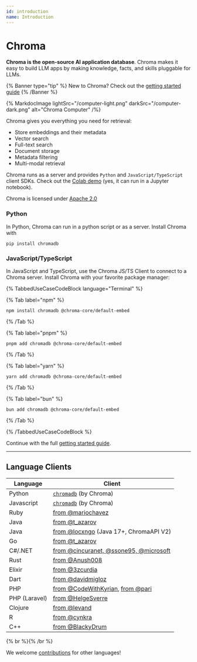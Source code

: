 ```yaml
---
id: introduction
name: Introduction
---
```


# Chroma

**Chroma is the open-source AI application database**. Chroma makes it easy to build LLM apps by making knowledge, facts, and skills pluggable for LLMs.

{% Banner type="tip" %}
New to Chroma? Check out the [getting started guide](./getting-started)
{% /Banner %}

{% MarkdocImage lightSrc="/computer-light.png" darkSrc="/computer-dark.png" alt="Chroma Computer" /%}

Chroma gives you everything you need for retrieval:

- Store embeddings and their metadata
- Vector search
- Full-text search
- Document storage
- Metadata filtering
- Multi-modal retrieval

Chroma runs as a server and provides `Python` and `JavaScript/TypeScript` client SDKs. Check out the [Colab demo](https://colab.research.google.com/drive/1QEzFyqnoFxq7LUGyP1vzR4iLt9PpCDXv?usp=sharing) (yes, it can run in a Jupyter notebook).

Chroma is licensed under [Apache 2.0](https://github.com/chroma-core/chroma/blob/main/LICENSE)

### Python

In Python, Chroma can run in a python script or as a server. Install Chroma with

```shell
pip install chromadb
```

### JavaScript/TypeScript

In JavaScript and TypeScript, use the Chroma JS/TS Client to connect to a Chroma server. Install Chroma with your favorite package manager:

{% TabbedUseCaseCodeBlock language="Terminal" %}

{% Tab label="npm" %}

```terminal
npm install chromadb @chroma-core/default-embed
```

{% /Tab %}

{% Tab label="pnpm" %}

```terminal
pnpm add chromadb @chroma-core/default-embed
```

{% /Tab %}

{% Tab label="yarn" %}

```terminal
yarn add chromadb @chroma-core/default-embed
```

{% /Tab %}

{% Tab label="bun" %}

```terminal
bun add chromadb @chroma-core/default-embed
```

{% /Tab %}

{% /TabbedUseCaseCodeBlock %}

Continue with the full [getting started guide](./getting-started).

---

## Language Clients

| Language      | Client                                                                                                                    |
| ------------- | ------------------------------------------------------------------------------------------------------------------------- |
| Python        | [`chromadb`](https://pypistats.org/packages/chromadb) (by Chroma)                                                         |
| Javascript    | [`chromadb`](https://www.npmjs.com/package/chromadb) (by Chroma)                                                          |
| Ruby          | [from @mariochavez](https://github.com/mariochavez/chroma)                                                                |
| Java          | [from @t_azarov](https://github.com/amikos-tech/chromadb-java-client)                                                     |
| Java          | [from @locxngo](https://github.com/locxngo/chroma-client) (Java 17+, ChromaAPI V2)                                        |
| Go            | [from @t_azarov](https://github.com/amikos-tech/chroma-go)                                                                |
| C#/.NET       | [from @cincuranet, @ssone95, @microsoft](https://github.com/ssone95/ChromaDB.Client)                                      |
| Rust          | [from @Anush008](https://crates.io/crates/chromadb)                                                                       |
| Elixir        | [from @3zcurdia](https://hex.pm/packages/chroma/)                                                                         |
| Dart          | [from @davidmigloz](https://pub.dev/packages/chromadb)                                                                    |
| PHP           | [from @CodeWithKyrian](https://github.com/CodeWithKyrian/chromadb-php), [from @pari](https://github.com/pari/phpMyChroma) |
| PHP (Laravel) | [from @HelgeSverre](https://github.com/helgeSverre/chromadb)                                                              |
| Clojure       | [from @levand](https://github.com/levand/clojure-chroma-client)                                                           |
| R             | [from @cynkra](https://cynkra.github.io/rchroma/)                                                                         |
| C++           | [from @BlackyDrum](https://github.com/BlackyDrum/chromadb-cpp)                                                            |

{% br %}{% /br %}

We welcome [contributions](./contributing) for other languages!
